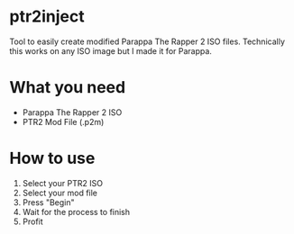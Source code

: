 # ptr2inject
Tool to easily create modified Parappa The Rapper 2 ISO files.
Technically this works on any ISO image but I made it for Parappa.

# What you need
- Parappa The Rapper 2 ISO
- PTR2 Mod File (.p2m)

# How to use
1. Select your PTR2 ISO
2. Select your mod file
3. Press "Begin"
4. Wait for the process to finish
5. Profit
